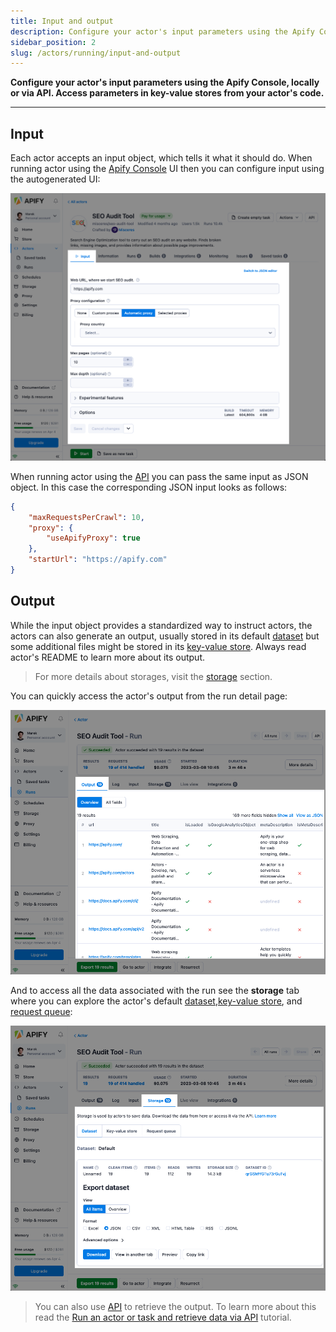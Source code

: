 ```yaml
---
title: Input and output
description: Configure your actor's input parameters using the Apify Console, locally or via API. Access parameters in key-value stores from your actor's code.
sidebar_position: 2
slug: /actors/running/input-and-output
---
```


**Configure your actor's input parameters using the Apify Console, locally or via API. Access parameters in key-value stores from your actor's code.**

---

## Input

Each actor accepts an input object, which tells it what it should do. When running actor using the [Apify Console](https://console.apify.com) UI then you can configure input using the autogenerated UI:

![Input UI](./images/input_and_output/actor-input.png)

When running actor using the [API](https://docs.apify.com/api/v2) you can pass the same input as JSON object. In this case the corresponding JSON input looks as follows:

```json
{
    "maxRequestsPerCrawl": 10,
    "proxy": {
        "useApifyProxy": true
    },
    "startUrl": "https://apify.com"
}
```

## Output

While the input object provides a standardized way to instruct actors, the actors can also generate an output, usually stored in its default [dataset](../../storage/datasets) but some additional files might be stored in its [key-value store](../../storage/key_value_stores). Always read actor's README to learn more about its output.

> For more details about storages, visit the [storage](../../storage/index.md) section.

You can quickly access the actor's output from the run detail page:

![Actor output](./images/input_and_output/actor-output.png)

And to access all the data associated with the run see the **storage** tab where you can explore the actor's default [dataset](../../storage/datasets),[key-value store](../../storage/key_value_stores), and [request queue](../../storage/request_queues):

![Actor output](./images/input_and_output/actor-storage.png)

> You can also use [API](https://docs.apify.com/api/v2) to retrieve the output. To learn more about this read the [Run an actor or task and retrieve data via API](../../tutorials/run-actor-and-retrieve-data-via-api) tutorial.
